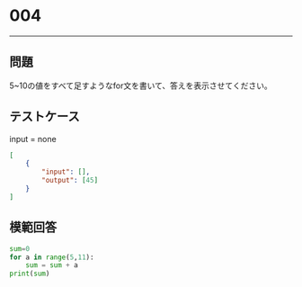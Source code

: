 # 004

---
## 問題

5~10の値をすべて足すようなfor文を書いて、答えを表示させてください。

## テストケース
input = none
```json
[
	{
		"input": [],
		"output": [45]
  	}
]
```

## 模範回答
```python
sum=0
for a in range(5,11):
	sum = sum + a
print(sum)
```
